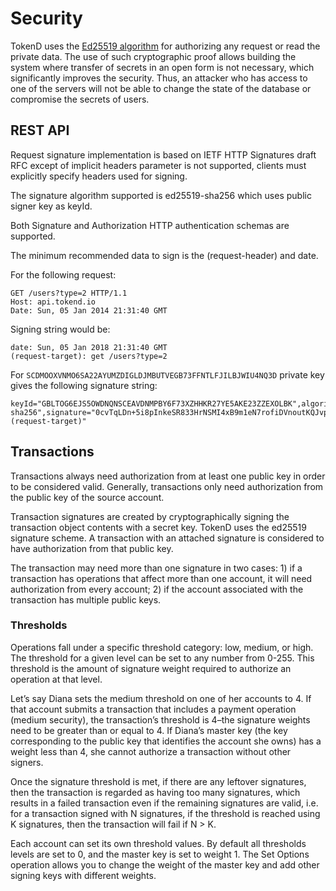 # Security

TokenD uses the [Ed25519 algorithm](https://ed25519.cr.yp.to/) for authorizing any request or read the private data. The use of such cryptographic proof allows building the system where transfer of secrets in an open form is not necessary, which significantly improves the security. Thus, an attacker who has access to one of the servers will not be able to change the state of the database or compromise the secrets of users.

## REST API

Request signature implementation is based on IETF HTTP Signatures draft RFC except of implicit headers parameter is not supported, clients must explicitly specify headers used for signing.

The signature algorithm supported is ed25519-sha256 which uses public signer key as keyId.

Both Signature and Authorization HTTP authentication schemas are supported.

The minimum recommended data to sign is the (request-header) and date.

For the following request:

```http
GET /users?type=2 HTTP/1.1
Host: api.tokend.io
Date: Sun, 05 Jan 2014 21:31:40 GMT
```

Signing string would be:

```text
date: Sun, 05 Jan 2018 21:31:40 GMT
(request-target): get /users?type=2
```

For `SCDMOOXVNMO6SA22AYUMZDIGLDJMBUTVEGB73FFNTLFJILBJWIU4NQ3D` private key gives the following signature string:

```text
keyId="GBLTOG6EJS5OWDNQNSCEAVDNMPBY6F73XZHHKR27YE5AKE23ZZEXOLBK",algorithm="ed25519-sha256",signature="0cvTqLDn+5i8pInkeSR833HrNSMI4xB9m1eN7rofiDVnoutKQJvpwB9hl2GhsMPcMbVXo4beUR96Stf/qU+iAg==",headers="date (request-target)"
```

## Transactions

Transactions always need authorization from at least one public key in order to be considered valid. Generally, transactions only need authorization from the public key of the source account.

Transaction signatures are created by cryptographically signing the transaction object contents with a secret key. TokenD  uses the ed25519 signature scheme. A transaction with an attached signature is considered to have authorization from that public key.

The transaction may need more than one signature in two cases: 1) if a transaction has operations that affect more than one account, it will need authorization from every account; 2) if the account associated with the transaction has multiple public keys. 

### Thresholds

Operations fall under a specific threshold category: low, medium, or high. The threshold for a given level can be set to any number from 0-255. This threshold is the amount of signature weight required to authorize an operation at that level.

Let’s say Diana sets the medium threshold on one of her accounts to 4. If that account submits a transaction that includes a payment operation (medium security), the transaction’s threshold is 4–the signature weights need to be greater than or equal to 4. If Diana’s master key (the key corresponding to the public key that identifies the account she owns) has a weight less than 4, she cannot authorize a transaction without other signers.

Once the signature threshold is met, if there are any leftover signatures, then the transaction is regarded as having too many signatures, which results in a failed transaction even if the remaining signatures are valid, i.e. for a transaction signed with N signatures, if the threshold is reached using K signatures, then the transaction will fail if N > K.

Each account can set its own threshold values. By default all thresholds levels are set to 0, and the master key is set to weight 1. The Set Options operation allows you to change the weight of the master key and  add other signing keys with different weights.
